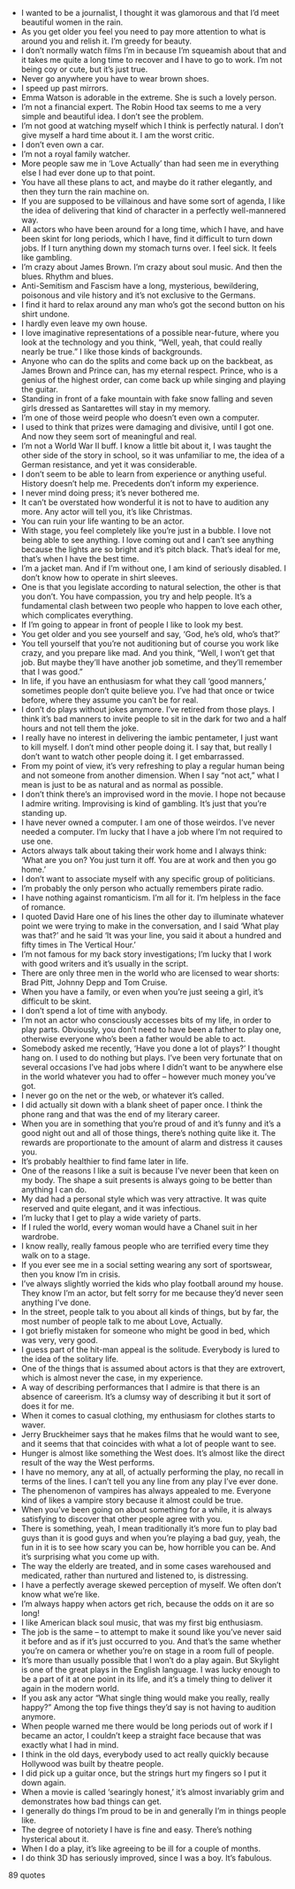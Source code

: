  - I wanted to be a journalist, I thought it was glamorous and that I’d meet beautiful women in the rain.
 - As you get older you feel you need to pay more attention to what is around you and relish it. I’m greedy for beauty.
 - I don’t normally watch films I’m in because I’m squeamish about that and it takes me quite a long time to recover and I have to go to work. I’m not being coy or cute, but it’s just true.
 - Never go anywhere you have to wear brown shoes.
 - I speed up past mirrors.
 - Emma Watson is adorable in the extreme. She is such a lovely person.
 - I’m not a financial expert. The Robin Hood tax seems to me a very simple and beautiful idea. I don’t see the problem.
 - I’m not good at watching myself which I think is perfectly natural. I don’t give myself a hard time about it. I am the worst critic.
 - I don’t even own a car.
 - I’m not a royal family watcher.
 - More people saw me in ‘Love Actually’ than had seen me in everything else I had ever done up to that point.
 - You have all these plans to act, and maybe do it rather elegantly, and then they turn the rain machine on.
 - If you are supposed to be villainous and have some sort of agenda, I like the idea of delivering that kind of character in a perfectly well-mannered way.
 - All actors who have been around for a long time, which I have, and have been skint for long periods, which I have, find it difficult to turn down jobs. If I turn anything down my stomach turns over. I feel sick. It feels like gambling.
 - I’m crazy about James Brown. I’m crazy about soul music. And then the blues. Rhythm and blues.
 - Anti-Semitism and Fascism have a long, mysterious, bewildering, poisonous and vile history and it’s not exclusive to the Germans.
 - I find it hard to relax around any man who’s got the second button on his shirt undone.
 - I hardly even leave my own house.
 - I love imaginative representations of a possible near-future, where you look at the technology and you think, “Well, yeah, that could really nearly be true.” I like those kinds of backgrounds.
 - Anyone who can do the splits and come back up on the backbeat, as James Brown and Prince can, has my eternal respect. Prince, who is a genius of the highest order, can come back up while singing and playing the guitar.
 - Standing in front of a fake mountain with fake snow falling and seven girls dressed as Santarettes will stay in my memory.
 - I’m one of those weird people who doesn’t even own a computer.
 - I used to think that prizes were damaging and divisive, until I got one. And now they seem sort of meaningful and real.
 - I’m not a World War II buff. I know a little bit about it, I was taught the other side of the story in school, so it was unfamiliar to me, the idea of a German resistance, and yet it was considerable.
 - I don’t seem to be able to learn from experience or anything useful. History doesn’t help me. Precedents don’t inform my experience.
 - I never mind doing press; it’s never bothered me.
 - It can’t be overstated how wonderful it is not to have to audition any more. Any actor will tell you, it’s like Christmas.
 - You can ruin your life wanting to be an actor.
 - With stage, you feel completely like you’re just in a bubble. I love not being able to see anything. I love coming out and I can’t see anything because the lights are so bright and it’s pitch black. That’s ideal for me, that’s when I have the best time.
 - I’m a jacket man. And if I’m without one, I am kind of seriously disabled. I don’t know how to operate in shirt sleeves.
 - One is that you legislate according to natural selection, the other is that you don’t. You have compassion, you try and help people. It’s a fundamental clash between two people who happen to love each other, which complicates everything.
 - If I’m going to appear in front of people I like to look my best.
 - You get older and you see yourself and say, ‘God, he’s old, who’s that?’
 - You tell yourself that you’re not auditioning but of course you work like crazy, and you prepare like mad. And you think, “Well, I won’t get that job. But maybe they’ll have another job sometime, and they’ll remember that I was good.”
 - In life, if you have an enthusiasm for what they call ‘good manners,’ sometimes people don’t quite believe you. I’ve had that once or twice before, where they assume you can’t be for real.
 - I don’t do plays without jokes anymore. I’ve retired from those plays. I think it’s bad manners to invite people to sit in the dark for two and a half hours and not tell them the joke.
 - I really have no interest in delivering the iambic pentameter, I just want to kill myself. I don’t mind other people doing it. I say that, but really I don’t want to watch other people doing it. I get embarrassed.
 - From my point of view, it’s very refreshing to play a regular human being and not someone from another dimension. When I say “not act,” what I mean is just to be as natural and as normal as possible.
 - I don’t think there’s an improvised word in the movie. I hope not because I admire writing. Improvising is kind of gambling. It’s just that you’re standing up.
 - I have never owned a computer. I am one of those weirdos. I’ve never needed a computer. I’m lucky that I have a job where I’m not required to use one.
 - Actors always talk about taking their work home and I always think: ‘What are you on? You just turn it off. You are at work and then you go home.’
 - I don’t want to associate myself with any specific group of politicians.
 - I’m probably the only person who actually remembers pirate radio.
 - I have nothing against romanticism. I’m all for it. I’m helpless in the face of romance.
 - I quoted David Hare one of his lines the other day to illuminate whatever point we were trying to make in the conversation, and I said ‘What play was that?’ and he said ‘It was your line, you said it about a hundred and fifty times in The Vertical Hour.’
 - I’m not famous for my back story investigations; I’m lucky that I work with good writers and it’s usually in the script.
 - There are only three men in the world who are licensed to wear shorts: Brad Pitt, Johnny Depp and Tom Cruise.
 - When you have a family, or even when you’re just seeing a girl, it’s difficult to be skint.
 - I don’t spend a lot of time with anybody.
 - I’m not an actor who consciously accesses bits of my life, in order to play parts. Obviously, you don’t need to have been a father to play one, otherwise everyone who’s been a father would be able to act.
 - Somebody asked me recently, ‘Have you done a lot of plays?’ I thought hang on. I used to do nothing but plays. I’ve been very fortunate that on several occasions I’ve had jobs where I didn’t want to be anywhere else in the world whatever you had to offer – however much money you’ve got.
 - I never go on the net or the web, or whatever it’s called.
 - I did actually sit down with a blank sheet of paper once. I think the phone rang and that was the end of my literary career.
 - When you are in something that you’re proud of and it’s funny and it’s a good night out and all of those things, there’s nothing quite like it. The rewards are proportionate to the amount of alarm and distress it causes you.
 - It’s probably healthier to find fame later in life.
 - One of the reasons I like a suit is because I’ve never been that keen on my body. The shape a suit presents is always going to be better than anything I can do.
 - My dad had a personal style which was very attractive. It was quite reserved and quite elegant, and it was infectious.
 - I’m lucky that I get to play a wide variety of parts.
 - If I ruled the world, every woman would have a Chanel suit in her wardrobe.
 - I know really, really famous people who are terrified every time they walk on to a stage.
 - If you ever see me in a social setting wearing any sort of sportswear, then you know I’m in crisis.
 - I’ve always slightly worried the kids who play football around my house. They know I’m an actor, but felt sorry for me because they’d never seen anything I’ve done.
 - In the street, people talk to you about all kinds of things, but by far, the most number of people talk to me about Love, Actually.
 - I got briefly mistaken for someone who might be good in bed, which was very, very good.
 - I guess part of the hit-man appeal is the solitude. Everybody is lured to the idea of the solitary life.
 - One of the things that is assumed about actors is that they are extrovert, which is almost never the case, in my experience.
 - A way of describing performances that I admire is that there is an absence of careerism. It’s a clumsy way of describing it but it sort of does it for me.
 - When it comes to casual clothing, my enthusiasm for clothes starts to waver.
 - Jerry Bruckheimer says that he makes films that he would want to see, and it seems that that coincides with what a lot of people want to see.
 - Hunger is almost like something the West does. It’s almost like the direct result of the way the West performs.
 - I have no memory, any at all, of actually performing the play, no recall in terms of the lines. I can’t tell you any line from any play I’ve ever done.
 - The phenomenon of vampires has always appealed to me. Everyone kind of likes a vampire story because it almost could be true.
 - When you’ve been going on about something for a while, it is always satisfying to discover that other people agree with you.
 - There is something, yeah, I mean traditionally it’s more fun to play bad guys than it is good guys and when you’re playing a bad guy, yeah, the fun in it is to see how scary you can be, how horrible you can be. And it’s surprising what you come up with.
 - The way the elderly are treated, and in some cases warehoused and medicated, rather than nurtured and listened to, is distressing.
 - I have a perfectly average skewed perception of myself. We often don’t know what we’re like.
 - I’m always happy when actors get rich, because the odds on it are so long!
 - I like American black soul music, that was my first big enthusiasm.
 - The job is the same – to attempt to make it sound like you’ve never said it before and as if it’s just occurred to you. And that’s the same whether you’re on camera or whether you’re on stage in a room full of people.
 - It’s more than usually possible that I won’t do a play again. But Skylight is one of the great plays in the English language. I was lucky enough to be a part of it at one point in its life, and it’s a timely thing to deliver it again in the modern world.
 - If you ask any actor “What single thing would make you really, really happy?” Among the top five things they’d say is not having to audition anymore.
 - When people warned me there would be long periods out of work if I became an actor, I couldn’t keep a straight face because that was exactly what I had in mind.
 - I think in the old days, everybody used to act really quickly because Hollywood was built by theatre people.
 - I did pick up a guitar once, but the strings hurt my fingers so I put it down again.
 - When a movie is called ‘searingly honest,’ it’s almost invariably grim and demonstrates how bad things can get.
 - I generally do things I’m proud to be in and generally I’m in things people like.
 - The degree of notoriety I have is fine and easy. There’s nothing hysterical about it.
 - When I do a play, it’s like agreeing to be ill for a couple of months.
 - I do think 3D has seriously improved, since I was a boy. It’s fabulous.

89 quotes